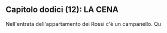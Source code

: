 ## Capitolo dodici (12): LA CENA

Nell'entrata dell'appartamento dei Rossi c'è un campanello. Qu

<p style="page-break-after: always;"> </p>
<!--stackedit_data:
eyJoaXN0b3J5IjpbLTEzNTYwMDg1MDAsNTg0OTAwNjk3XX0=
-->